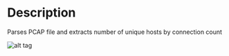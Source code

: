 # Description
Parses PCAP file and extracts number of unique hosts by connection count

![alt tag](https://github.com/akbarq/host_parse/blob/master/screenshot.png)
